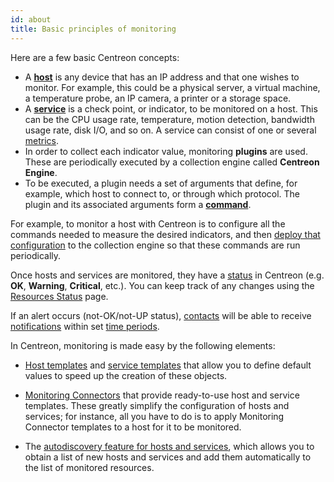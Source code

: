 ```yaml
---
id: about
title: Basic principles of monitoring
---
```


Here are a few basic Centreon concepts:

* A [**host**](basic-objects/hosts-create.md) is any device that has an IP address and that one wishes to monitor. For example, this could be a physical server, a
  virtual machine, a temperature probe, an IP camera, a printer or a storage space.
* A [**service**](basic-objects/services-create.md) is a check point, or indicator, to be monitored on a host. This can be the CPU usage rate, temperature,
  motion detection, bandwidth usage rate, disk I/O, and so on. A service can consist of one or several [metrics](metrics.md).
* In order to collect each indicator value, monitoring **plugins** are used. These are periodically executed by a
  collection engine called **Centreon Engine**.
* To be executed, a plugin needs a set of arguments that define, for example, which host to connect to, or through which protocol.
  The plugin and its associated arguments form a [**command**](basic-objects/commands.md).

For example, to monitor a host with Centreon is to configure all the commands needed to measure the desired indicators,
and then [deploy that configuration](monitoring-servers/deploying-a-configuration.md) to the collection engine so that these commands are run periodically.

Once hosts and services are monitored, they have a [status](../alerts-notifications/concepts.md) in Centreon (e.g. **OK**, **Warning**, **Critical**, etc.). You can keep track of any changes using the [Resources Status](../alerts-notifications/resources-status.md) page.

If an alert occurs (not-OK/not-UP status), [contacts](basic-objects/contacts.md) will be able to receive [notifications](../alerts-notifications/notif-configuration.md) within set [time periods](basic-objects/timeperiods.md).

In Centreon, monitoring is made easy by the following elements:

- [Host templates](basic-objects/hosts-templates.md) and [service templates](basic-objects/services-templates.md) that allow you to define default values to speed up the creation of these objects.

- [Monitoring Connectors](pluginpacks.md) that provide ready-to-use host and service templates. These greatly simplify the configuration of hosts and services; for instance, all you have to do is to apply Monitoring Connector templates to a host for it to be monitored.

- The [autodiscovery feature for hosts and services](discovery/introduction.md), which allows you to obtain a list of new hosts and services and add them automatically to the list of monitored resources.
